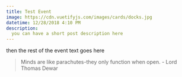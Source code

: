 ```yaml
---
title: Test Event
image: https://cdn.vuetifyjs.com/images/cards/docks.jpg
datetime: 12/28/2018 4:10 PM
description:
  you can have a short post description here
---
```


then the rest of the event text goes here

> Minds are like parachutes-they only function when open. - Lord Thomas Dewar
